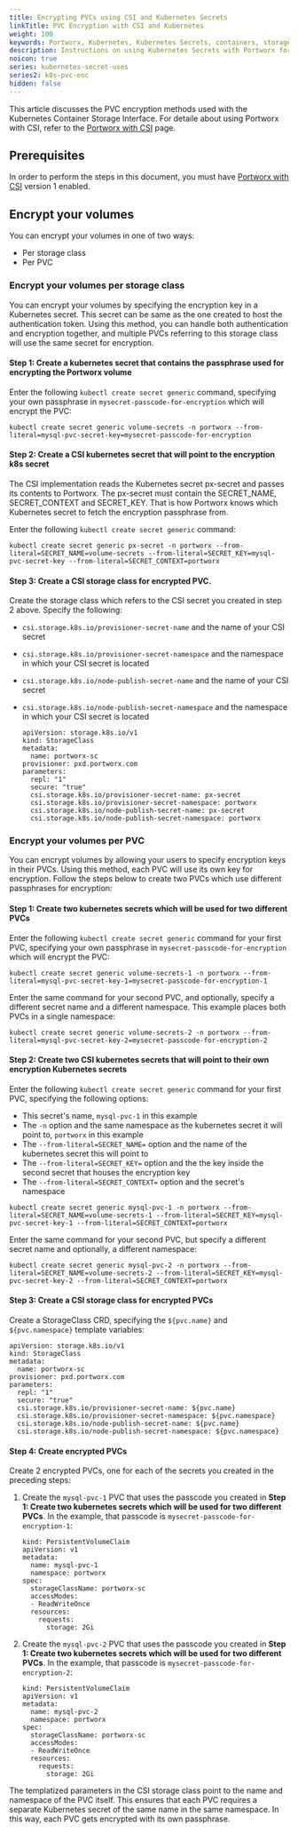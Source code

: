 ```yaml
---
title: Encrypting PVCs using CSI and Kubernetes Secrets
linkTitle: PVC Encryption with CSI and Kubernetes
weight: 100
keywords: Portworx, Kubernetes, Kubernetes Secrets, containers, storage, encryption, CSI
description: Instructions on using Kubernetes Secrets with Portworx for encrypting PVCs on CSI using StorageClass
noicon: true
series: kubernetes-secret-uses
series2: k8s-pvc-enc
hidden: false
---
```


This article discusses the PVC encryption methods used with the Kubernetes Container Storage Interface. For detaile about using Portworx with CSI, refer to the [Portworx with CSI](/portworx-install-with-kubernetes/storage-operations/csi/) page.

## Prerequisites

In order to perform the steps in this document, you must have [Portworx with CSI](/portworx-install-with-kubernetes/storage-operations/csi/) version 1 enabled.

## Encrypt your volumes

You can encrypt your volumes in one of two ways:

* Per storage class
* Per PVC

### Encrypt your volumes per storage class

You can encrypt your volumes by specifying the encryption key in a Kubernetes secret. This secret can be same as the one created to host the authentication token. Using this method, you can handle both authentication and encryption together, and multiple PVCs referring to this storage class will use the same secret for encryption.

#### Step 1: Create a kubernetes secret that contains the passphrase used for encrypting the Portworx volume

Enter the following `kubectl create secret generic` command, specifying your own passphrase in `mysecret-passcode-for-encryption` which will encrypt the PVC:

```text
kubectl create secret generic volume-secrets -n portworx --from-literal=mysql-pvc-secret-key=mysecret-passcode-for-encryption
```

#### Step 2: Create a CSI kubernetes secret that will point to the encryption k8s secret

The CSI implementation reads the Kubernetes secret px-secret and passes its contents to Portworx. The px-secret must contain the SECRET_NAME, SECRET_CONTEXT and SECRET_KEY. That is how Portworx knows which Kubernetes secret to fetch the encryption passphrase from.

Enter the following `kubectl create secret generic` command:

```text
kubectl create secret generic px-secret -n portworx --from-literal=SECRET_NAME=volume-secrets --from-literal=SECRET_KEY=mysql-pvc-secret-key --from-literal=SECRET_CONTEXT=portworx
```

#### Step 3: Create a CSI storage class for encrypted PVC.

Create the storage class which refers to the CSI secret you created in step 2 above. Specify the following:

  * `csi.storage.k8s.io/provisioner-secret-name` and the name of your CSI secret
  * `csi.storage.k8s.io/provisioner-secret-namespace` and the namespace in which your CSI secret is located
  * `csi.storage.k8s.io/node-publish-secret-name` and the name of your CSI secret
  * `csi.storage.k8s.io/node-publish-secret-namespace` and the namespace in which your CSI secret is located

    ```text
    apiVersion: storage.k8s.io/v1
    kind: StorageClass
    metadata:
      name: portworx-sc
    provisioner: pxd.portworx.com
    parameters:
      repl: "1"
      secure: "true"
      csi.storage.k8s.io/provisioner-secret-name: px-secret
      csi.storage.k8s.io/provisioner-secret-namespace: portworx
      csi.storage.k8s.io/node-publish-secret-name: px-secret
      csi.storage.k8s.io/node-publish-secret-namespace: portworx
    ```


### Encrypt your volumes per PVC

You can encrypt volumes by allowing your users to specify encryption keys in their PVCs. Using this method, each PVC will use its own key for encryption. Follow the steps below to create two PVCs which use different passphrases for encryption:

#### Step 1: Create two kubernetes secrets which will be used for two different PVCs

Enter the following `kubectl create secret generic` command for your first PVC, specifying your own passphrase in `mysecret-passcode-for-encryption` which will encrypt the PVC:

```text
kubectl create secret generic volume-secrets-1 -n portworx --from-literal=mysql-pvc-secret-key-1=mysecret-passcode-for-encryption-1
```

Enter the same command for your second PVC, and optionally, specify a different secret name and a different namespace. This example places both PVCs in a single namespace:

```text
kubectl create secret generic volume-secrets-2 -n portworx --from-literal=mysql-pvc-secret-key-2=mysecret-passcode-for-encryption-2
```

#### Step 2: Create two CSI kubernetes secrets that will point to their own encryption Kubernetes secrets

Enter the following `kubectl create secret generic` command for your first PVC, specifying the following options:

  * This secret's name, `mysql-pvc-1` in this example
  * The `-n` option and the same namespace as the kubernetes secret it will point to, `portworx` in this example
  * The `--from-literal=SECRET_NAME=` option and the name of the kubernetes secret this will point to
  * The `--from-literal=SECRET_KEY=` option and the the key inside the second secret that houses the encryption key
  * The `--from-literal=SECRET_CONTEXT=` option and the secret's namespace


```text
kubectl create secret generic mysql-pvc-1 -n portworx --from-literal=SECRET_NAME=volume-secrets-1 --from-literal=SECRET_KEY=mysql-pvc-secret-key-1 --from-literal=SECRET_CONTEXT=portworx
```

Enter the same command for your second PVC, but specify a different secret name and optionally, a different namespace:

```text
kubectl create secret generic mysql-pvc-2 -n portworx --from-literal=SECRET_NAME=volume-secrets-2 --from-literal=SECRET_KEY=mysql-pvc-secret-key-2 --from-literal=SECRET_CONTEXT=portworx
```

#### Step 3: Create a CSI storage class for encrypted PVCs

Create a StorageClass CRD, specifying the `${pvc.name}` and `${pvc.namespace}` template variables:

```text
apiVersion: storage.k8s.io/v1
kind: StorageClass
metadata:
  name: portworx-sc
provisioner: pxd.portworx.com
parameters:
  repl: "1"
  secure: "true"
  csi.storage.k8s.io/provisioner-secret-name: ${pvc.name}
  csi.storage.k8s.io/provisioner-secret-namespace: ${pvc.namespace}
  csi.storage.k8s.io/node-publish-secret-name: ${pvc.name}
  csi.storage.k8s.io/node-publish-secret-namespace: ${pvc.namespace}
```

#### Step 4: Create encrypted PVCs

Create 2 encrypted PVCs, one for each of the secrets you created in the preceding steps:

1. Create the `mysql-pvc-1` PVC that uses the passcode you created in **Step 1: Create two kubernetes secrets which will be used for two different PVCs**. In the example, that passcode is `mysecret-passcode-for-encryption-1`:

      ```text
      kind: PersistentVolumeClaim
      apiVersion: v1
      metadata:
        name: mysql-pvc-1
        namespace: portworx
      spec:
        storageClassName: portworx-sc
        accessModes:
        - ReadWriteOnce
        resources:
          requests:
            storage: 2Gi
      ```

2. Create the `mysql-pvc-2` PVC that uses the passcode you created in **Step 1: Create two kubernetes secrets which will be used for two different PVCs**. In the example, that passcode is `mysecret-passcode-for-encryption-2`:

      ```text
      kind: PersistentVolumeClaim
      apiVersion: v1
      metadata:
        name: mysql-pvc-2
        namespace: portworx
      spec:
        storageClassName: portworx-sc
        accessModes:
        - ReadWriteOnce
        resources:
          requests:
            storage: 2Gi
      ```

The templatized parameters in the CSI storage class point to the name and namespace of the PVC itself. This ensures that each PVC requires a separate Kubernetes secret of the same name in the same namespace. In this way, each PVC gets encrypted with its own passphrase.
